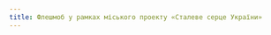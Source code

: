 ```yaml
---
title: Флешмоб у рамках міського проекту «Сталеве серце України»
---
```


<youtube id="ZmcpcW_Bx0g" />
